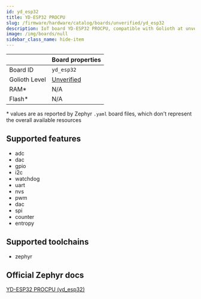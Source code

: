 ```yaml
---
id: yd_esp32
title: YD-ESP32 PROCPU
slug: /firmware/hardware/catalog/boards/unverified/yd_esp32
description: IoT board YD-ESP32 PROCPU, compatible with Golioth at unverified level.
image: /img/boards/null
sidebar_class_name: hide-item
---
```


[//]: # (This is an auto-generated file, do not edit! Changes to it will be lost upon re-generation)



|                | Board properties     |
| -------------  | -------------------- |
| Board ID       | `yd_esp32` |
| Golioth Level  | [Unverified](/firmware/hardware#unverified-boards) |
| RAM*           | N/A |
| Flash*         | N/A |

\* values are as reported by Zephyr `.yaml` board files, which don't represent the overall available resources



## Supported features

* adc
* dac
* gpio
* i2c
* watchdog
* uart
* nvs
* pwm
* dac
* spi
* counter
* entropy

## Supported toolchains

* zephyr

## Official Zephyr docs

[YD-ESP32 PROCPU (yd_esp32)](https://docs.zephyrproject.org/latest/boards/vcc-gnd/yd_esp32/doc/index.html)
